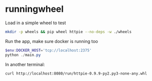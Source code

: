 # runningwheel

Load in a simple wheel to test
```bash
mkdir -p wheels && pip wheel httpie --no-deps -w ./wheels
```

Run the app, make sure docker is running too
```powershell
$env:DOCKER_HOST='tcp://localhost:2375'
python ./main.py
```


In another terminal:
```bash
curl http://localhost:8080/run/httpie-0.9.9-py2.py3-none-any.whl
```